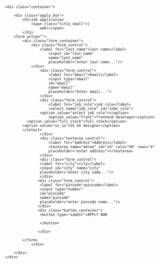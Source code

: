 <!DOCTYPE html>
<html lang="en">
<head>
    <meta charset="UTF-8">
    <meta http-equiv="X-UA-Compatible" content="IE=edge">
    <meta name="viewport" content="width=device-width, initial-scale=1.0">
    <title>job application</title>
    <link rel="stylesheet" href="style.css">
</head>
<body>
 
    <div class="container">

        <div class="apply_box">
            <h1>job application
                <span class="title_small">(
                    web)</span>
            </h1>
        <form action"">
            <div class="form_container">
                <div class="form_control">
                    <label for="last_name">last name</label>
                        <input id="last_name"
                        name="last_name"
                        placeholder="enter last name..."/>
                </div>
                    <div class="form_control">
                        <label for="email">Email</label>
                        <input type="email"
                        id="email"
                        name="email"
                        placeholder="Enter email...">
                    </div>
                    <div class="form_control">
                        <label for="job_role">job role</label>
                        <select name="job_role" id="jobe_role">
                    <option value="select job role"></option>
                        <option value="front">frontend developer</option>
              <option value="full_stack">full stack</option>
            <option value="ui_ux">UI UX designer</option>                    
            </select>
                    </div>
                    <div class="textarea_control">
                        <label for="address">Address</label>
                        <textarea name="adree" id="id" cols="50" rows="4"
                        placeholder="enter address"></textarea>
                    </div>
                    <div class="form_control">
                    <label for="city">city</label>
                    <input id="city" name="city"
                    placeholder="enter city name..."/>
                    </div>
                   <div class="form_control">
                    <label for="pincode">pincode</label>
                    <input type="number"
                    id="pincode"
                    name="pincode"
                    placeholder="enter pincode name..."/>
                   </div> 
                   <div class="button_container">
                    <button type="submit">APPLY NOW

                    </button>

                   </div>
            
            </form>
                </div>

        </div>
    </div>
</body>
</html>
